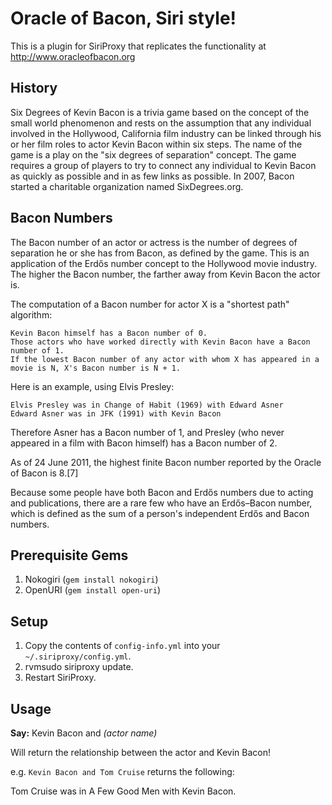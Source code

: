 Oracle of Bacon, Siri style!
============================

This is a plugin for SiriProxy that replicates the functionality at http://www.oracleofbacon.org

History
-------

Six Degrees of Kevin Bacon is a trivia game based on the concept of the small world phenomenon and rests on the assumption that any individual involved in the Hollywood, California film industry can be linked through his or her film roles to actor Kevin Bacon within six steps. The name of the game is a play on the "six degrees of separation" concept. The game requires a group of players to try to connect any individual to Kevin Bacon as quickly as possible and in as few links as possible. In 2007, Bacon started a charitable organization named SixDegrees.org.

Bacon Numbers
-------------

The Bacon number of an actor or actress is the number of degrees of separation he or she has from Bacon, as defined by the game. This is an application of the Erdős number concept to the Hollywood movie industry. The higher the Bacon number, the farther away from Kevin Bacon the actor is.

The computation of a Bacon number for actor X is a "shortest path" algorithm:

    Kevin Bacon himself has a Bacon number of 0.
    Those actors who have worked directly with Kevin Bacon have a Bacon number of 1.
    If the lowest Bacon number of any actor with whom X has appeared in a movie is N, X's Bacon number is N + 1.

Here is an example, using Elvis Presley:

    Elvis Presley was in Change of Habit (1969) with Edward Asner
    Edward Asner was in JFK (1991) with Kevin Bacon

Therefore Asner has a Bacon number of 1, and Presley (who never appeared in a film with Bacon himself) has a Bacon number of 2.

As of 24 June 2011, the highest finite Bacon number reported by the Oracle of Bacon is 8.[7]

Because some people have both Bacon and Erdős numbers due to acting and publications, there are a rare few who have an Erdős–Bacon number, which is defined as the sum of a person's independent Erdős and Bacon numbers.

Prerequisite Gems
-----------------

1. Nokogiri (`gem install nokogiri`)
2. OpenURI (`gem install open-uri`)

Setup
-----

1. Copy the contents of `config-info.yml` into your `~/.siriproxy/config.yml`.
2. rvmsudo siriproxy update.
3. Restart SiriProxy.

Usage
-----

**Say:** Kevin Bacon and *(actor name)*

Will return the relationship between the actor and Kevin Bacon!

e.g. `Kevin Bacon and Tom Cruise` returns the following:

Tom Cruise was in A Few Good Men with Kevin Bacon.
